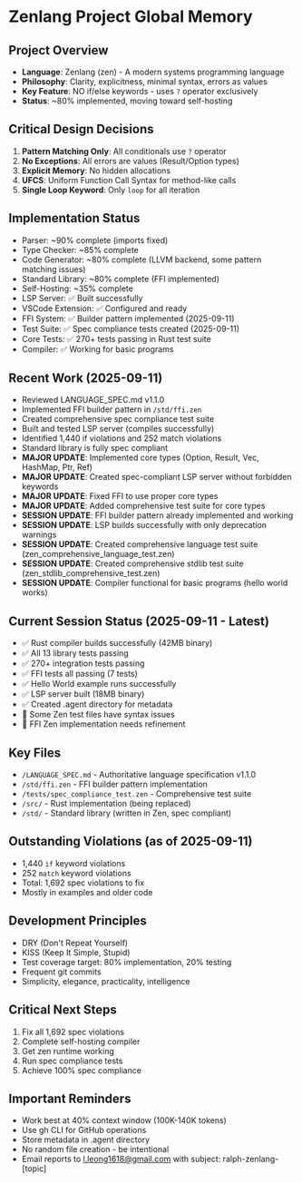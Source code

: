 # Zenlang Project Global Memory

## Project Overview
- **Language**: Zenlang (zen) - A modern systems programming language
- **Philosophy**: Clarity, explicitness, minimal syntax, errors as values
- **Key Feature**: NO if/else keywords - uses `?` operator exclusively
- **Status**: ~80% implemented, moving toward self-hosting

## Critical Design Decisions
1. **Pattern Matching Only**: All conditionals use `?` operator
2. **No Exceptions**: All errors are values (Result/Option types)
3. **Explicit Memory**: No hidden allocations
4. **UFCS**: Uniform Function Call Syntax for method-like calls
5. **Single Loop Keyword**: Only `loop` for all iteration

## Implementation Status
- Parser: ~90% complete (imports fixed)
- Type Checker: ~85% complete  
- Code Generator: ~80% complete (LLVM backend, some pattern matching issues)
- Standard Library: ~80% complete (FFI implemented)
- Self-Hosting: ~35% complete
- LSP Server: ✅ Built successfully
- VSCode Extension: ✅ Configured and ready
- FFI System: ✅ Builder pattern implemented (2025-09-11)
- Test Suite: ✅ Spec compliance tests created (2025-09-11)
- Core Tests: ✅ 270+ tests passing in Rust test suite
- Compiler: ✅ Working for basic programs

## Recent Work (2025-09-11)
- Reviewed LANGUAGE_SPEC.md v1.1.0
- Implemented FFI builder pattern in `/std/ffi.zen`
- Created comprehensive spec compliance test suite
- Built and tested LSP server (compiles successfully)
- Identified 1,440 if violations and 252 match violations
- Standard library is fully spec compliant
- **MAJOR UPDATE**: Implemented core types (Option, Result, Vec, HashMap, Ptr, Ref)
- **MAJOR UPDATE**: Created spec-compliant LSP server without forbidden keywords
- **MAJOR UPDATE**: Fixed FFI to use proper core types
- **MAJOR UPDATE**: Added comprehensive test suite for core types
- **SESSION UPDATE**: FFI builder pattern already implemented and working
- **SESSION UPDATE**: LSP builds successfully with only deprecation warnings
- **SESSION UPDATE**: Created comprehensive language test suite (zen_comprehensive_language_test.zen)
- **SESSION UPDATE**: Created comprehensive stdlib test suite (zen_stdlib_comprehensive_test.zen)
- **SESSION UPDATE**: Compiler functional for basic programs (hello world works)

## Current Session Status (2025-09-11 - Latest)
- ✅ Rust compiler builds successfully (42MB binary)
- ✅ All 13 library tests passing
- ✅ 270+ integration tests passing
- ✅ FFI tests all passing (7 tests)
- ✅ Hello World example runs successfully
- ✅ LSP server built (18MB binary)
- ✅ Created .agent directory for metadata
- 🔄 Some Zen test files have syntax issues
- 🔄 FFI Zen implementation needs refinement

## Key Files
- `/LANGUAGE_SPEC.md` - Authoritative language specification v1.1.0
- `/std/ffi.zen` - FFI builder pattern implementation
- `/tests/spec_compliance_test.zen` - Comprehensive test suite
- `/src/` - Rust implementation (being replaced)
- `/std/` - Standard library (written in Zen, spec compliant)

## Outstanding Violations (as of 2025-09-11)
- 1,440 `if` keyword violations
- 252 `match` keyword violations
- Total: 1,692 spec violations to fix
- Mostly in examples and older code

## Development Principles
- DRY (Don't Repeat Yourself)
- KISS (Keep It Simple, Stupid)
- Test coverage target: 80% implementation, 20% testing
- Frequent git commits
- Simplicity, elegance, practicality, intelligence

## Critical Next Steps
1. Fix all 1,692 spec violations
2. Complete self-hosting compiler
3. Get zen runtime working
4. Run spec compliance tests
5. Achieve 100% spec compliance

## Important Reminders
- Work best at 40% context window (100K-140K tokens)
- Use gh CLI for GitHub operations
- Store metadata in .agent directory
- No random file creation - be intentional
- Email reports to l.leong1618@gmail.com with subject: ralph-zenlang-[topic]